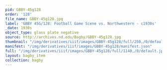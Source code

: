 ```yaml
---
pid: GBBY-45g128
order: '128'
file_name: GBBY-45g128.jpg
label: 'GBBY 45G/128: Football Game Scene vs. Northwestern - c1930s'
_date: 1930s
object_type: glass plate negative
source: http://archives.nd.edu/Bagby/GBBY-45g128.jpg
thumbnail: "/img/derivatives/iiif/images/GBBY-45g128/full/250,/0/default.jpg"
manifest: "/img/derivatives/iiif/images/GBBY-45g128/manifest.json"
full: "/img/derivatives/iiif/images/GBBY-45g128/full/1140,/0/default.jpg"
layout: bagby_item
collection: bagby
---
```

